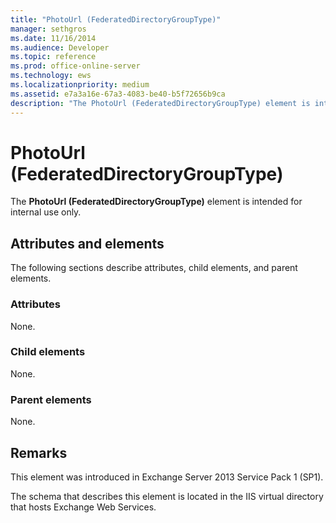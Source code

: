 ```yaml
---
title: "PhotoUrl (FederatedDirectoryGroupType)"
manager: sethgros
ms.date: 11/16/2014
ms.audience: Developer
ms.topic: reference
ms.prod: office-online-server
ms.technology: ews
ms.localizationpriority: medium
ms.assetid: e7a3a16e-67a3-4083-be40-b5f72656b9ca
description: "The PhotoUrl (FederatedDirectoryGroupType) element is intended for internal use only."
---
```


# PhotoUrl (FederatedDirectoryGroupType)

The **PhotoUrl (FederatedDirectoryGroupType)** element is intended for internal use only. 

## Attributes and elements

The following sections describe attributes, child elements, and parent elements.
  
### Attributes

None.
  
### Child elements

None.
  
### Parent elements

None.
  
## Remarks

This element was introduced in Exchange Server 2013 Service Pack 1 (SP1).
  
The schema that describes this element is located in the IIS virtual directory that hosts Exchange Web Services.
  

